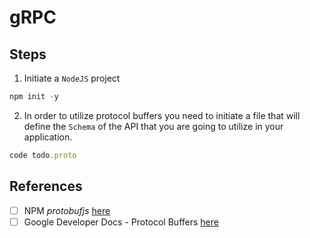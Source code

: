 # gRPC

## Steps
1. Initiate a `NodeJS` project

```javascript 
npm init -y 
```

2. In order to utilize protocol buffers you need to initiate a file that will define the `Schema` of the API that you are going to utilize in your application. 

```javascript 
code todo.proto
```



## References 
- [ ] NPM _protobufjs_ [here](https://www.npmjs.com/package/protobufjs)
- [ ] Google Developer Docs - Protocol Buffers [here](https://developers.google.com/protocol-buffers/docs/reference/javascript-generated)